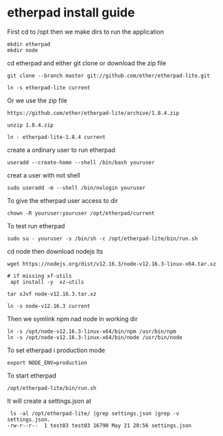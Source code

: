 # etherpad install guide

First cd to /opt then we make dirs to run the application
```
mkdir etherpad
mkdir node
```
cd etherpad and either git clone or download the zip file
```
git clone --branch master git://github.com/ether/etherpad-lite.git

ln -s etherpad-lite current 
````
Or we use the zip file
```
https://github.com/ether/etherpad-lite/archive/1.8.4.zip

unzip 1.8.4.zip

ln - etherpad-lite-1.8.4 current
```

create a ordinary user to run etherpad
```
useradd --create-home --shell /bin/bash youruser
```

creat a user with not shell
```
sudo useradd -m --shell /bin/nologin youruser
```
To give the etherpad user access to dir
```
chown -R youruser:youruser /opt/etherpad/current
```
To test run etherpad 
```
sudo su - youruser -s /bin/sh -c /opt/etherpad-lite/bin/run.sh
```
cd node then download nodejs lts
```
wget https://nodejs.org/dist/v12.16.3/node-v12.16.3-linux-x64.tar.xz

# if missing xf-utils 
 apt install -y  xz-utils
 
tar xJvf node-v12.16.3.tar.xz

ln -s node-v12.16.3 current  
```
Then we symlink npm nad node in working dir
```
ln -s /opt/node-v12.16.3-linux-x64/bin/npm /usr/bin/npm 
ln -s /opt/node-v12.16.3-linux-x64/bin/node /usr/bin/node
```

 To set etherpad i production mode
```
export NODE_ENV=production
```

To start etherpad
```
/opt/etherpad-lite/bin/run.sh
```

It will create a settings.json at 

```
 ls -al /opt/etherpad-lite/ |grep settings.json |grep -v settings.json.
-rw-r--r--  1 test03 test03 16790 May 21 20:56 settings.json


```



